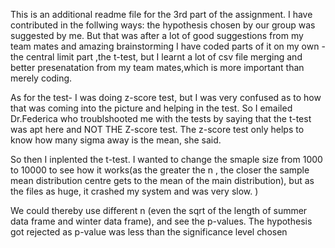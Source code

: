 This is an additional readme file for the 3rd part of the assignment.
I have contributed in the follwing ways:
the hypothesis chosen by our group was suggested by me.
But that was after a lot of good suggestions from my team mates and amazing brainstorming
I have coded parts of it on my own - the central limit part ,the t-test,
but I learnt a lot of csv file merging and better presenatation from my team mates,which is more important than merely coding.

As for the test- I was doing z-score test, but I was very confused as to how that was coming into the picture and helping in the test.
So I emailed Dr.Federica  who troublshooted me with the tests by saying that the t-test was apt here and NOT THE Z-score test.
The z-score test only helps to know how many sigma away is the mean, she said.

So then I inplented the t-test.
I wanted to change the smaple size from 1000 to 10000 to see how it works(as the greater the n , the closer the sample mean distribution centre gets to the 
mean of the main distribution), but as the files as huge, it crashed my system and was very slow. )

We could thereby use different n (even the sqrt of the length of summer data frame and winter data frame), and see the p-values. 
The hypothesis got rejected as p-value was less than the significance level chosen 



